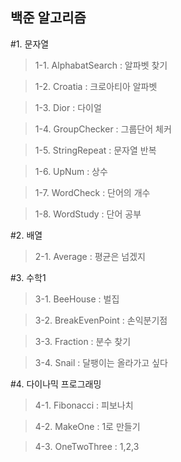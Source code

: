 ## 백준 알고리즘

#1. 문자열<wordstring>
  >1-1. AlphabatSearch : 알파벳 찾기
  
  >1-2. Croatia : 크로아티아 알파벳
  
  >1-3. Dior : 다이얼
  
  >1-4. GroupChecker : 그룹단어 체커
  
  >1-5. StringRepeat : 문자열 반복
  
  >1-6. UpNum : 상수
  
  >1-7. WordCheck : 단어의 개수
  
  >1-8. WordStudy : 단어 공부
  
#2. 배열<array>
  >2-1. Average : 평균은 넘겠지
  
#3. 수학1<math>
  >3-1. BeeHouse : 벌집
  
  >3-2. BreakEvenPoint : 손익분기점
  
  >3-3. Fraction : 분수 찾기
  
  >3-4. Snail : 달팽이는 올라가고 싶다
  
#4. 다이나믹 프로그래밍<dp>
  >4-1. Fibonacci : 피보나치
  
  >4-2. MakeOne : 1로 만들기
  
  >4-3. OneTwoThree : 1,2,3 

